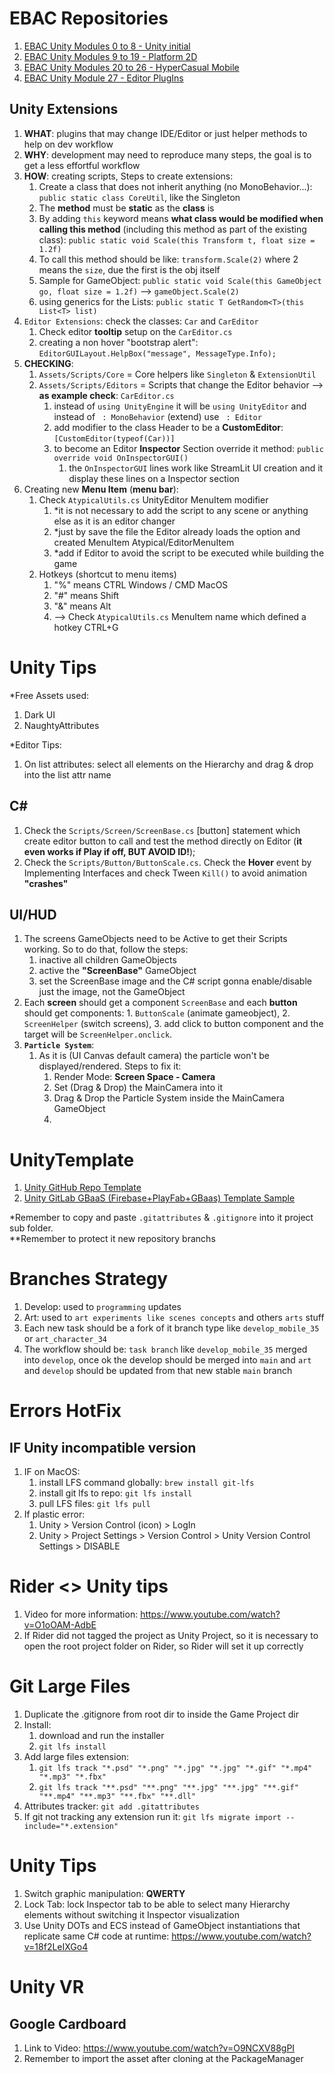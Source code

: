 # EBAC Repositories

1. [EBAC Unity Modules 0 to 8 - Unity initial](https://github.com/TonGarcia/EBAC-Unity)
2. [EBAC Unity Modules 9 to 19 - Platform 2D](https://github.com/TonGarcia/Platform2D-EBAC-Unity)
3. [EBAC Unity Modules 20 to 26 - HyperCasual Mobile](https://github.com/TonGarcia/HyperCasual)
4. [EBAC Unity Module 27 - Editor PlugIns](https://github.com/TonGarcia/UnityEditorUIPlugins-EBAC)


## Unity Extensions
1. **WHAT**: plugins that may change IDE/Editor or just helper methods to help on dev workflow
2. **WHY**: development may need to reproduce many steps, the goal is to get a less effortful workflow
3. **HOW**: creating scripts, Steps to create extensions:
   1. Create a class that does not inherit anything (no MonoBehavior...): `public static class CoreUtil`, like the Singleton
   2. The **method** must be **static** as the **class** is
   3. By adding `this` keyword means **what class would be modified when calling this method** (including this method as part of the existing class): `public static void Scale(this Transform t, float size = 1.2f)`
   4. To call this method should be like: `transform.Scale(2)` where 2 means the `size`, due the first is the obj itself
   5. Sample for GameObject: `public static void Scale(this GameObject go, float size = 1.2f)` --> `gameObject.Scale(2)`
   6. using generics for the Lists: `public static T GetRandom<T>(this List<T> list)`
4. `Editor Extensions`: check the classes: `Car` and `CarEditor`
   1. Check editor **tooltip** setup on the `CarEditor.cs`
   2. creating a non hover "bootstrap alert": `EditorGUILayout.HelpBox("message", MessageType.Info);`
5. **CHECKING**:
   1. `Assets/Scripts/Core` = Core helpers like `Singleton` & `ExtensionUtil`
   2. `Assets/Scripts/Editors` = Scripts that change the Editor behavior --> **as example check**: `CarEditor.cs`
      1. instead of `using UnityEngine` it will be `using UnityEditor` and instead of ` : MonoBehavior` (extend) use ` : Editor`
      2. add modifier to the class Header to be a **CustomEditor**: `[CustomEditor(typeof(Car))]` 
      3. to become an Editor **Inspector** Section override it method: `public override void OnInspectorGUI()` 
         1. the `OnInspectorGUI` lines work like StreamLit UI creation and it display these lines on a Inspector section
6. Creating new **Menu Item** (**menu bar**):
   1. Check `AtypicalUtils.cs` UnityEditor MenuItem modifier
      1. *it is not necessary to add the script to any scene or anything else as it is an editor changer
      2. *just by save the file the Editor already loads the option and created MenuItem Atypical/EditorMenuItem
      3. *add if Editor to avoid the script to be executed while building the game
   2. Hotkeys (shortcut to menu items)
      1. "%" means CTRL Windows / CMD MacOS
      2. "#" means Shift
      3. "&" means Alt
      4. --> Check `AtypicalUtils.cs` MenuItem name which defined a hotkey CTRL+G


# Unity Tips
*Free Assets used:
1. Dark UI
2. NaughtyAttributes

*Editor Tips:
1. On list attributes: select all elements on the Hierarchy and drag & drop into the list attr name


## C#
1. Check the `Scripts/Screen/ScreenBase.cs` [button] statement which create editor button to call and test the method directly on Editor (**it even works if Play if off, BUT AVOID ID!**);
2. Check the `Scripts/Button/ButtonScale.cs`. Check the **Hover** event by Implementing Interfaces and check Tween `Kill()` to avoid animation **"crashes"**

## UI/HUD
1. The screens GameObjects need to be Active to get their Scripts working. So to do that, follow the steps:
   1. inactive all children GameObjects
   2. active the **"ScreenBase"** GameObject
   3. set the ScreenBase image and the C# script gonna enable/disable just the image, not the GameObject
2. Each **screen** should get a component `ScreenBase` and each **button** should get components: 1. `ButtonScale` (animate gameobject), 2. `ScreenHelper` (switch screens), 3. add click to button component and the target will be `ScreenHelper.onclick`.
3. **`Particle System`**:
   1. As it is (UI Canvas default camera) the particle won't be displayed/rendered. Steps to fix it:
      1. Render Mode: **Screen Space - Camera**
      2. Set (Drag & Drop) the MainCamera into it
      3. Drag & Drop the Particle System inside the MainCamera GameObject
      4. 


# UnityTemplate
1. [Unity GitHub Repo Template](https://github.com/TonGarcia/UnityTemplate)
2. [Unity GitLab GBaaS (Firebase+PlayFab+GBaas) Template Sample](https://gitlab.com/kpihunters/GBaaS/unity-gbaas-template)

*Remember to copy and paste `.gitattributes` & `.gitignore` into it project sub folder.    
**Remember to protect it new repository branchs

# Branches Strategy
1. Develop: used to `programming` updates
2. Art: used to `art experiments like scenes concepts` and others `arts` stuff
3. Each new task should be a fork of it branch type like `develop_mobile_35` or `art_character_34`
4. The workflow should be: `task branch` like `develop_mobile_35` merged into `develop`, once ok the develop should be merged into `main` and `art` and `develop` should be updated from that new stable `main` branch

# Errors HotFix

## IF Unity incompatible version
1. IF on MacOS:
   1. install LFS command globally: `brew install git-lfs`
   2. install git lfs to repo: `git lfs install`
   3. pull LFS files: `git lfs pull`
1. If plastic error:
   1. Unity > Version Control (icon) > LogIn
   2. Unity > Project Settings > Version Control > Unity Version Control Settings > DISABLE

# Rider <> Unity tips
1. Video for more information: https://www.youtube.com/watch?v=O1oOAM-AdbE
2. If Rider did not tagged the project as Unity Project, so it is necessary to open the root project folder on Rider, so Rider will set it up correctly

# Git Large Files

1. Duplicate the .gitignore from root dir to inside the Game Project dir
2. Install: 
   1. download and run the installer
   2. `git lfs install`
3. Add large files extension: 
   1. `git lfs track "*.psd" "*.png" "*.jpg" "*.jpg" "*.gif" "*.mp4" "*.mp3" "*.fbx"`
   2. `git lfs track "**.psd" "**.png" "**.jpg" "**.jpg" "**.gif" "**.mp4" "**.mp3" "**.fbx" "**.dll"`
4. Attributes tracker: `git add .gitattributes`
5. If git not tracking any extension run it: `git lfs migrate import --include="*.extension"`

# Unity Tips
1. Switch graphic manipulation: **QWERTY**
2. Lock Tab: lock Inspector tab to be able to select many Hierarchy elements without switching it Inspector visualization
3. Use Unity DOTs and ECS instead of GameObject instantiations that replicate same C# code at runtime: https://www.youtube.com/watch?v=18f2LeIXGo4

# Unity VR

## Google Cardboard

1. Link to Video: https://www.youtube.com/watch?v=O9NCXV88gPI
2. Remember to import the asset after cloning at the PackageManager
